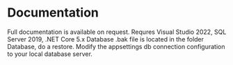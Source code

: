# Documentation

Full documentation is available on request. Requres Visual Studio 2022, SQL Server 2019, .NET Core 5.x
Database .bak file is located in the folder Database, do a restore.
Modify the appsettings db connection configuration to your local database server.
